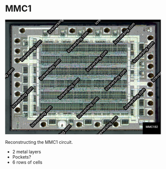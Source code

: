 # MMC1

![MMC1B2_top.jpg](imgstore/MMC1B2_top.jpg)

Reconstructing the MMC1 circuit.

- 2 metal layers
- Pockets?
- 6 rows of cells
